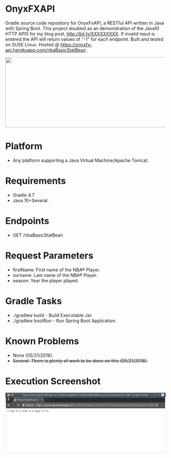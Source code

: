 # OnyxFXAPI
Gradle source code repository for OnyxFxAPI, a RESTful API written in Java with Spring Boot.
This project doubled as an demonstration of the Java10 HTTP APIS for my blog post, http://bit.ly/XXXXXXXXX.
If invalid input is entered the API will return values of "-1" for each endpoint.
Built and tested on SUSE Linux. Hosted @ https://onyxfx-api.herokuapp.com/nbaBasicStatBean .

<p align="center"> <img width="633" height="221" src="https://raw.githubusercontent.com/afinlay5/OnyxFxAPI/master/onyx.png"> </p>
<!-- ![alt text](https://raw.githubusercontent.com/afinlay5/OnyxFX/master/blog.png) -->

# Platform 
- Any platform supporting a Java Virtual Machine/Apache Tomcat.

# Requirements
- Gradle 4.7 
- Java 10+Several. 

# Endpoints
- GET /nbaBasicStatBean

# Request Parameters
- firstName: First name of the NBA® Player.
- surname: 	 Last name of the NBA® Player.
- season: 	 Year the player played.

# Gradle Tasks
- ./gradlew build - Build Executable Jar.
- ./gradlew bootRun - Run Spring Boot Application.

# Known Problems
- None (05/21/2018).
- <strike>Several. There is plenty of work to be done on this (05/21/2018).</strike>

# Execution Screenshot
![alt text](https://raw.githubusercontent.com/afinlay5/OnyxFxAPI/master/gradle_run1.png)

